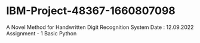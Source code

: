 # IBM-Project-48367-1660807098
A Novel Method for Handwritten Digit Recognition System
Date : 12.09.2022
Assignment - 1
Basic Python
